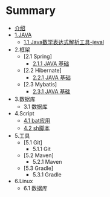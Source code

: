 # Summary

* [介绍](README.md)
* [1.JAVA](1javaji-chu.md)
  * [1.1 Java数学表达式解析工具-jeval](11-jeval.md)
* 2.框架
  * \[2.1 Spring\]
    * [2.1.1 JAVA 基础](11-batying-yong.md)
  * \[2.2 Hibernate\]
    * [2.2.1 JAVA 基础](11-batying-yong.md)
  * \[2.3 Mybatis\]    
    * [2.3.1 JAVA 基础](11-batying-yong.md)
* 3.数据库
  * 3.1 数据库
* 4.Script
  * [4.1 bat应用](11-batying-yong.md)
  * [4.2 sh脚本](11-batying-yong.md)
* 5.工具
  * \[5.1 Git\]
    * 5.1.1  Git
  * \[5.2 Maven\]
    * 5.2.1  Maven
  * \[5.3 Gradle\]
    * 5.3.1  Gradle
* 6.Linux
  * 6.1 数据库


